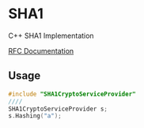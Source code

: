# SHA1
C++ SHA1 Implementation

[RFC Documentation](https://tools.ietf.org/html/rfc3174)


## Usage

```c++
#include "SHA1CryptoServiceProvider"
////
SHA1CryptoServiceProvider s;
s.Hashing("a");
```
